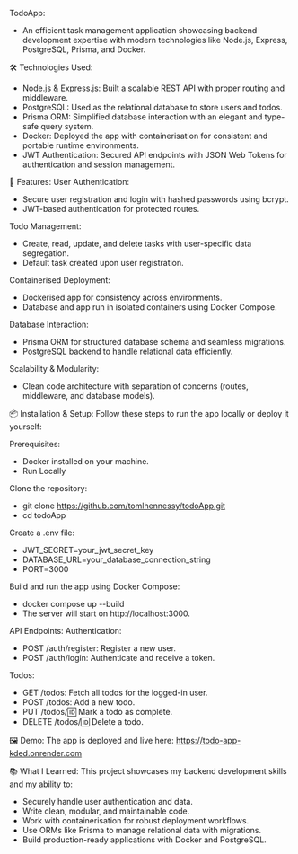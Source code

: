 TodoApp: 
- An efficient task management application showcasing backend development expertise with modern technologies like Node.js, Express, PostgreSQL, Prisma, and Docker.

🛠️ Technologies Used: 
- Node.js & Express.js: Built a scalable REST API with proper routing and middleware.
- PostgreSQL: Used as the relational database to store users and todos.
- Prisma ORM: Simplified database interaction with an elegant and type-safe query system.
- Docker: Deployed the app with containerisation for consistent and portable runtime environments.
- JWT Authentication: Secured API endpoints with JSON Web Tokens for authentication and session management.

🚀 Features: 
User Authentication:
- Secure user registration and login with hashed passwords using bcrypt.
- JWT-based authentication for protected routes.

Todo Management:
- Create, read, update, and delete tasks with user-specific data segregation.
- Default task created upon user registration.

Containerised Deployment:
- Dockerised app for consistency across environments.
- Database and app run in isolated containers using Docker Compose.

Database Interaction:
- Prisma ORM for structured database schema and seamless migrations.
- PostgreSQL backend to handle relational data efficiently.

Scalability & Modularity:
- Clean code architecture with separation of concerns (routes, middleware, and database models).


📦 Installation & Setup: 
Follow these steps to run the app locally or deploy it yourself:

Prerequisites: 
- Docker installed on your machine.
- Run Locally

Clone the repository:
- git clone https://github.com/tomlhennessy/todoApp.git
- cd todoApp

Create a .env file:
- JWT_SECRET=your_jwt_secret_key
- DATABASE_URL=your_database_connection_string
- PORT=3000

Build and run the app using Docker Compose:
- docker compose up --build
- The server will start on http://localhost:3000.

API Endpoints: 
Authentication:
- POST /auth/register: Register a new user.
- POST /auth/login: Authenticate and receive a token.

Todos:
- GET /todos: Fetch all todos for the logged-in user.
- POST /todos: Add a new todo.
- PUT /todos/:id: Mark a todo as complete.
- DELETE /todos/:id: Delete a todo.

🖼️ Demo: 
The app is deployed and live here: https://todo-app-kded.onrender.com

📚 What I Learned: 
This project showcases my backend development skills and my ability to:
- Securely handle user authentication and data.
- Write clean, modular, and maintainable code.
- Work with containerisation for robust deployment workflows.
- Use ORMs like Prisma to manage relational data with migrations.
- Build production-ready applications with Docker and PostgreSQL.
  
